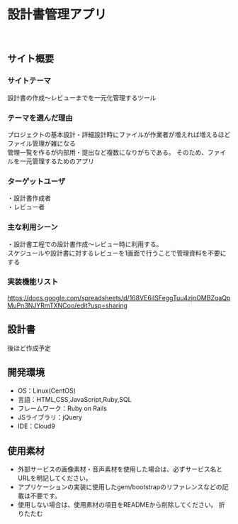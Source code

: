 # 設計書管理アプリ
​
## サイト概要
### サイトテーマ
設計書の作成～レビューまでを一元化管理するツール
​
### テーマを選んだ理由
プロジェクトの基本設計・詳細設計時にファイルが作業者が増えれば増えるほどファイル管理が雑になる<br>
管理一覧を作るが内部用・提出など複数になりがちである。
そのため、ファイルを一元管理するためのアプリ
​
### ターゲットユーザ
・設計書作成者<br>
・レビュー者
​
### 主な利用シーン
・設計書工程での設計書作成～レビュー時に利用する。<br>スケジュールや設計書に対するレビューを1画面で行うことで管理資料を不要にする

### 実装機能リスト
https://docs.google.com/spreadsheets/d/168VE6iISFeggTuu4zjnOMBZqaQpMuPn3NJYRmTXNCoo/edit?usp=sharing

## 設計書
後ほど作成予定
​
## 開発環境
- OS：Linux(CentOS)
- 言語：HTML,CSS,JavaScript,Ruby,SQL
- フレームワーク：Ruby on Rails
- JSライブラリ：jQuery
- IDE：Cloud9
​
## 使用素材
- 外部サービスの画像素材・音声素材を使用した場合は、必ずサービス名とURLを明記してください。
- アプリケーションの実装に使用したgem/bootstrapのリファレンスなどの記載は不要です。
- 使用しない場合は、使用素材の項目をREADMEから削除してください。
折りたたむ